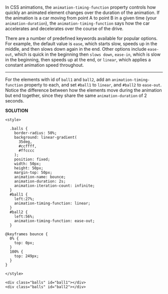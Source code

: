 In CSS animations, the `animation-timing-function` property controls how quickly an animated element changes over the duration of the animation. 
If the animation is a car moving from point A to point B in a given time (your `animation-duration`), 
the `animation-timing-function` says how the car accelerates and decelerates over the course of the drive.

There are a number of predefined keywords available for popular options. 
For example, the default value is `ease`, which starts slow, speeds up in the middle, and then slows down again in the end. 
Other options include `ease-out`, which is quick in the beginning then `slows down`, `ease-in`, which is slow in the beginning, 
then speeds up at the end, or `linear`, which applies a constant animation speed throughout.

---

For the elements with id of `ball1` and `ball2`, add an `animation-timing-function` property to each, and set `#ball1` to `linear`,
and `#ball2` to `ease-out`. Notice the difference between how the elements move during the animation but end together, 
since they share the same `animation-duration` of 2 seconds.

**SOLUTION**

```
<style>

  .balls {
    border-radius: 50%;
    background: linear-gradient(
      35deg,
      #ccffff,
      #ffcccc
    );
    position: fixed;  
    width: 50px;
    height: 50px;
    margin-top: 50px;
    animation-name: bounce;
    animation-duration: 2s;
    animation-iteration-count: infinite;
  }
  #ball1 { 
    left:27%;
    animation-timing-function: linear;
  }
  #ball2 { 
    left:56%;
    animation-timing-function: ease-out;
  }

@keyframes bounce {
  0% {
    top: 0px;
  } 
  100% {
    top: 249px;
  }
} 

</style>

<div class="balls" id="ball1"></div>
<div class="balls" id="ball2"></div>
```
